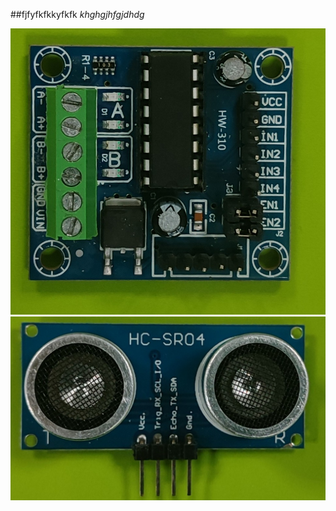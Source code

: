 ##fjfyfkfkkyfkfk
*khghgjhfgjdhdg*

![modulo](https://github.com/nestoxuy/OSCORP/blob/main/other/modulo_motor.jpg "motor")
![modulo](https://github.com/nestoxuy/OSCORP/blob/main/other/sensor_ultrasonido.jpg "sensor_ultrasonido")
